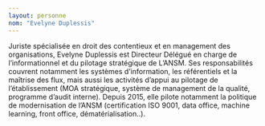 ```yaml
---
layout: personne
nom: "Evelyne Duplessis"
---
```


Juriste spécialisée en droit des contentieux et en management des organisations, Evelyne Duplessis est Directeur Délégué en charge de l’informationnel et du pilotage stratégique de L’ANSM. Ses responsabilités couvrent notamment les systèmes d’information, les référentiels et la maîtrise des flux, mais aussi les activités d’appui au pilotage de l’établissement (MOA stratégique, système de management de la qualité, programme d’audit interne). Depuis 2015, elle pilote notamment la politique de modernisation de l’ANSM (certification ISO 9001, data office, machine learning, front office, dématérialisation..).
